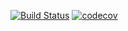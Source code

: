 [![Build Status](https://travis-ci.com/changjin86/assign22.svg?branch=main)](https://travis-ci.com/changjin86/assign22)
[![codecov](https://codecov.io/gh/changjin86/RiskBoardGame/branch/master/graph/badge.svg)](https://codecov.io/gh/changjin86/RiskBoardGame)
